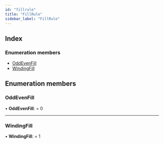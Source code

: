 ```yaml
---
id: "fillrule"
title: "FillRule"
sidebar_label: "FillRule"
---
```


## Index

### Enumeration members

* [OddEvenFill](fillrule.md#oddevenfill)
* [WindingFill](fillrule.md#windingfill)

## Enumeration members

###  OddEvenFill

• **OddEvenFill**: = 0

___

###  WindingFill

• **WindingFill**: = 1
